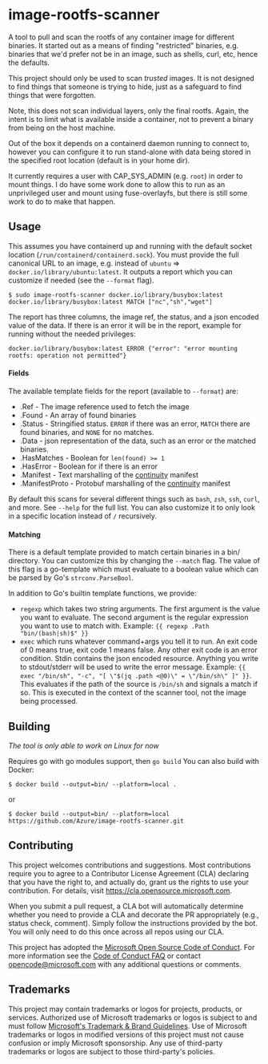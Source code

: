 # image-rootfs-scanner

A tool to pull and scan the rootfs of any container image for different
binaries.  It started out as a means of finding "restricted" binaries, e.g.
binaries that we'd prefer not be in an image, such as shells, curl, etc, hence
the defaults.

This project should only be used to scan *trusted* images. It is not designed
to find things that someone is trying to hide, just as a safeguard to find
things that were forgotten.

Note, this does not scan individual layers, only the final rootfs. Again, the
intent is to limit what is available inside a container, not to prevent a
binary from being on the host machine.

Out of the box it depends on a containerd daemon running to connect to, however
you can configure it to run stand-alone with data being stored in the specified
root location (default is in your home dir).

It currently requires a user with CAP_SYS_ADMIN (e.g. `root`) in order to mount
things. I do have some work done to allow this to run as an unprivileged user
and mount using fuse-overlayfs, but there is still some work to do to make that
happen.

## Usage

This assumes you have containerd up and running with the default socket location (`/run/containerd/containerd.sock`).
You must provide the full canonical URL to an image, e.g. instead of `ubuntu` => `docker.io/library/ubuntu:latest`.
It outputs a report which you can customize if needed (see the `--format` flag).

```
$ sudo image-rootfs-scanner docker.io/library/busybox:latest
docker.io/library/busybox:latest MATCH ["nc","sh","wget"]
```

The report has three columns, the image ref, the status, and a json encoded value of the data.
If there is an error it will be in the report, example for running without the needed privileges:

```
docker.io/library/busybox:latest ERROR {"error": "error mounting rootfs: operation not permitted"}
```

#### Fields

The available template fields for the report (available to `--format`) are:

- .Ref - The image reference used to fetch the image
- .Found - An array of found binaries
- .Status - Stringified status. `ERROR` if there was an error, `MATCH` there are found binaries, and `NONE` for no matches.
- .Data - json representation of the data, such as an error or the matched binaries.
- .HasMatches - Boolean for `len(found) >= 1`
- .HasError - Boolean for if there is an error
- .Manifest - Text marshalling of the [continuity](https://github.com/containerd/continuity) manifest
- .ManifestProto - Protobuf marshalling of the [continuity](https://github.com/containerd/continuity) manifest

By default this scans for several different things such as `bash`, `zsh`,
`ssh`, `curl`, and more. See `--help` for the full list.
You can also customize it to only look in a specific location instead of `/` recursively.

#### Matching

There is a default template provided to match certain binaries in a bin/ directory.
You can customize this by changing the `--match` flag.
The value of this flag is a go-template which must evaluate to a boolean value
which can be parsed by Go's `strconv.ParseBool`.

In addition to Go's builtin template functions, we provide:

- `regexp` which takes two string arguments. The first argument is the value
  you want to evaluate. The second argument is the regular expression you want to
  use to match with. Example: `{{ regexp .Path "bin/(bash|sh)$" }}`
- `exec` which runs whatever command+args you tell it to run. An exit code of 0
  means true, exit code 1 means false. Any other exit code is an error condition.
  Stdin contains the json encoded resource.
  Anything you write to stdout/stderr will be used to write the error message.
  Example: `{{ exec "/bin/sh", "-c", "[ \"$(jq .path <@0)\" = \"/bin/sh\" ]" }}`.
  This evaluates if the path of the source is `/bin/sh` and signals a match if so.
  This is executed in the context of the scanner tool, not the image being processed.

## Building

*The tool is only able to work on Linux for now*

Requires go with go modules support, then `go build`
You can also build with Docker:

```
$ docker build --output=bin/ --platform=local .
```

or

```
$ docker build --output=bin/ --platform=local https://github.com/Azure/image-rootfs-scanner.git
```

## Contributing

This project welcomes contributions and suggestions.  Most contributions require you to agree to a
Contributor License Agreement (CLA) declaring that you have the right to, and actually do, grant us
the rights to use your contribution. For details, visit https://cla.opensource.microsoft.com.

When you submit a pull request, a CLA bot will automatically determine whether you need to provide
a CLA and decorate the PR appropriately (e.g., status check, comment). Simply follow the instructions
provided by the bot. You will only need to do this once across all repos using our CLA.

This project has adopted the [Microsoft Open Source Code of Conduct](https://opensource.microsoft.com/codeofconduct/).
For more information see the [Code of Conduct FAQ](https://opensource.microsoft.com/codeofconduct/faq/) or
contact [opencode@microsoft.com](mailto:opencode@microsoft.com) with any additional questions or comments.

## Trademarks

This project may contain trademarks or logos for projects, products, or services. Authorized use of Microsoft 
trademarks or logos is subject to and must follow 
[Microsoft's Trademark & Brand Guidelines](https://www.microsoft.com/en-us/legal/intellectualproperty/trademarks/usage/general).
Use of Microsoft trademarks or logos in modified versions of this project must not cause confusion or imply Microsoft sponsorship.
Any use of third-party trademarks or logos are subject to those third-party's policies.
